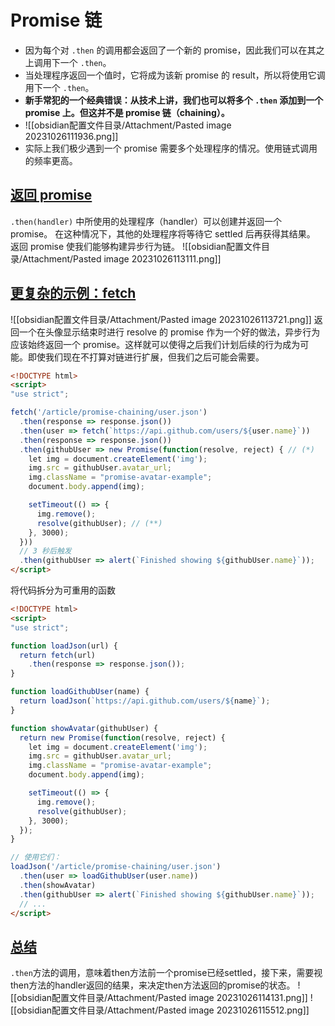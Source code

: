 # Promise 链
* 因为每个对 `.then` 的调用都会返回了一个新的 promise，因此我们可以在其之上调用下一个 `.then`。
* 当处理程序返回一个值时，它将成为该新 promise 的 result，所以将使用它调用下一个 `.then`。
* **新手常犯的一个经典错误：从技术上讲，我们也可以将多个 `.then` 添加到一个 promise 上。但这并不是 promise 链（chaining）。**
* ![[obsidian配置文件目录/Attachment/Pasted image 20231026111936.png]]
* 实际上我们极少遇到一个 promise 需要多个处理程序的情况。使用链式调用的频率更高。

## [返回 promise](https://zh.javascript.info/promise-chaining#fan-hui-promise)
`.then(handler)` 中所使用的处理程序（handler）可以创建并返回一个 promise。
在这种情况下，其他的处理程序将等待它 settled 后再获得其结果。
返回 promise 使我们能够构建异步行为链。
![[obsidian配置文件目录/Attachment/Pasted image 20231026113111.png]]
## [更复杂的示例：fetch](https://zh.javascript.info/promise-chaining#geng-fu-za-de-shi-li-fetch)
![[obsidian配置文件目录/Attachment/Pasted image 20231026113721.png]]
返回一个在头像显示结束时进行 resolve 的 promise
作为一个好的做法，异步行为应该始终返回一个 promise。这样就可以使得之后我们计划后续的行为成为可能。即使我们现在不打算对链进行扩展，但我们之后可能会需要。
```html
<!DOCTYPE html>
<script>
"use strict";

fetch('/article/promise-chaining/user.json')
  .then(response => response.json())
  .then(user => fetch(`https://api.github.com/users/${user.name}`))
  .then(response => response.json())
  .then(githubUser => new Promise(function(resolve, reject) { // (*)
    let img = document.createElement('img');
    img.src = githubUser.avatar_url;
    img.className = "promise-avatar-example";
    document.body.append(img);

    setTimeout(() => {
      img.remove();
      resolve(githubUser); // (**)
    }, 3000);
  }))
  // 3 秒后触发
  .then(githubUser => alert(`Finished showing ${githubUser.name}`));
</script>

```
将代码拆分为可重用的函数
```html
<!DOCTYPE html>
<script>
"use strict";

function loadJson(url) {
  return fetch(url)
    .then(response => response.json());
}

function loadGithubUser(name) {
  return loadJson(`https://api.github.com/users/${name}`);
}

function showAvatar(githubUser) {
  return new Promise(function(resolve, reject) {
    let img = document.createElement('img');
    img.src = githubUser.avatar_url;
    img.className = "promise-avatar-example";
    document.body.append(img);

    setTimeout(() => {
      img.remove();
      resolve(githubUser);
    }, 3000);
  });
}

// 使用它们：
loadJson('/article/promise-chaining/user.json')
  .then(user => loadGithubUser(user.name))
  .then(showAvatar)
  .then(githubUser => alert(`Finished showing ${githubUser.name}`));
  // ...
</script>

```

## [总结](https://zh.javascript.info/promise-chaining#zong-jie)
`.then`方法的调用，意味着then方法前一个promise已经settled，接下来，需要视then方法的handler返回的结果，来决定then方法返回的promise的状态。
![[obsidian配置文件目录/Attachment/Pasted image 20231026114131.png]]
![[obsidian配置文件目录/Attachment/Pasted image 20231026115512.png]]